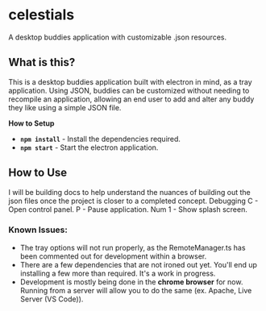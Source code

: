 # celestials
A desktop buddies application with customizable .json resources.

## What is this?
This is a desktop buddies application built with electron in mind, as a tray application. 
Using JSON, buddies can be customized without needing to recompile an application, allowing an end user to add and alter any buddy they like using a simple JSON file.

**How to Setup**
- **`npm install`** - Install the dependencies required.
- **`npm start`** - Start the electron application.


## How to Use
I will be building docs to help understand the nuances of building out the json files once the project is closer to a completed concept.
Debugging
C - Open control panel.
P - Pause application.
Num 1 - Show splash screen.

### Known Issues:
- The tray options will not run properly, as the RemoteManager.ts has been commented out for development within a browser.
- There are a few dependencies that are not ironed out yet.  You'll end up installing a few more than required.  It's a work in progress.
- Development is mostly being done in the **chrome browser** for now.  Running from a server will allow you to do the same (ex. Apache, Live Server (VS Code)).
